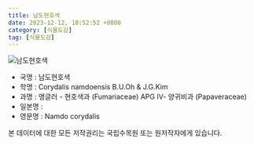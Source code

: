```yaml
---
title: 남도현호색
date: 2023-12-12, 18:52:52 +0800
category: [식물도감]
tag: [식물도감]
---
```




![남도현호색](http://www.nature.go.kr/fileUpload/plants/basic/Papaveraceae/Corydalis/24436/24436_1_th2.jpg)
- 국명 : 남도현호색
- 학명 : Corydalis namdoensis B.U.Oh & J.G.Kim
- 과명 : 앵글러 - 현호색과 (Fumariaceae) APG Ⅳ- 양귀비과 (Papaveraceae)
- 일본명 : 
- 영문명 : Namdo corydalis








본 데이터에 대한 모든 저작권리는 국립수목원 또는 원저작자에게 있습니다.
